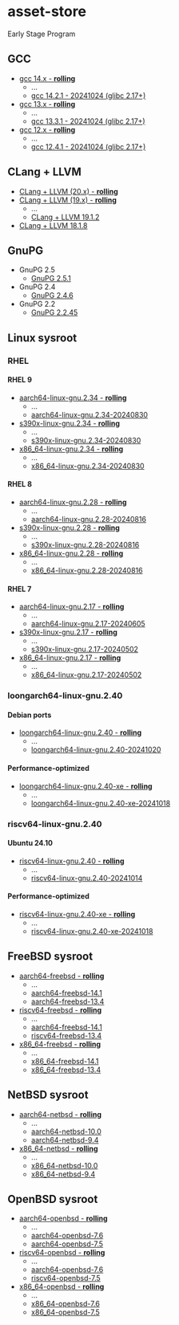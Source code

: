 # asset-store
Early Stage Program

## GCC
- [gcc 14.x - **rolling**](https://github.com/songdongsheng/asset-store/releases/tag/gcc-14.x)
    - ...
    - [gcc 14.2.1 - 20241024 (glibc 2.17+)](https://github.com/songdongsheng/asset-store/releases/tag/gcc-14.2.1-20241024)
- [gcc 13.x - **rolling**](https://github.com/songdongsheng/asset-store/releases/tag/gcc-13.x)
    - ...
    - [gcc 13.3.1 - 20241024 (glibc 2.17+)](https://github.com/songdongsheng/asset-store/releases/tag/gcc-13.3.1-20241024)
- [gcc 12.x - **rolling**](https://github.com/songdongsheng/asset-store/releases/tag/gcc-12.x)
    - ...
    - [gcc 12.4.1 - 20241024 (glibc 2.17+)](https://github.com/songdongsheng/asset-store/releases/tag/gcc-12.4.1-20241024)


## CLang + LLVM
- [CLang + LLVM (20.x) - **rolling**](https://github.com/songdongsheng/asset-store/releases/tag/clang-llvm-20.x)
- [CLang + LLVM (19.x) - **rolling**](https://github.com/songdongsheng/asset-store/releases/tag/clang-llvm-19.x)
    - ...
    - [CLang + LLVM 19.1.2](https://github.com/songdongsheng/asset-store/releases/tag/clang-llvm-19.1.2)
- [CLang + LLVM 18.1.8](https://github.com/songdongsheng/asset-store/releases/tag/clang-llvm-18.1.8)

## GnuPG
- GnuPG 2.5
    - [GnuPG 2.5.1](https://github.com/songdongsheng/asset-store/releases/tag/GnuPG-2.5.1)
- GnuPG 2.4
    - [GnuPG 2.4.6](https://github.com/songdongsheng/asset-store/releases/tag/GnuPG-2.4.6)
- GnuPG 2.2
    - [GnuPG 2.2.45](https://github.com/songdongsheng/asset-store/releases/tag/GnuPG-2.2.45)

## Linux sysroot

### RHEL

#### RHEL 9
- [aarch64-linux-gnu.2.34 - **rolling**](https://github.com/songdongsheng/asset-store/releases/tag/aarch64-linux-gnu.2.34)
    - ...
    - [aarch64-linux-gnu.2.34-20240830](https://github.com/songdongsheng/asset-store/releases/tag/aarch64-linux-gnu.2.34-20240830)
- [s390x-linux-gnu.2.34 - **rolling**](https://github.com/songdongsheng/asset-store/releases/tag/s390x-linux-gnu.2.34)
    - ...
    - [s390x-linux-gnu.2.34-20240830](https://github.com/songdongsheng/asset-store/releases/tag/s390x-linux-gnu.2.34-20240830)
- [x86_64-linux-gnu.2.34 - **rolling**](https://github.com/songdongsheng/asset-store/releases/tag/x86_64-linux-gnu.2.34)
    - ...
    - [x86_64-linux-gnu.2.34-20240830](https://github.com/songdongsheng/asset-store/releases/tag/x86_64-linux-gnu.2.34-20240830)

#### RHEL 8
- [aarch64-linux-gnu.2.28 - **rolling**](https://github.com/songdongsheng/asset-store/releases/tag/aarch64-linux-gnu.2.28)
    - ...
    - [aarch64-linux-gnu.2.28-20240816](https://github.com/songdongsheng/asset-store/releases/tag/aarch64-linux-gnu.2.28-20240816)
- [s390x-linux-gnu.2.28 - **rolling**](https://github.com/songdongsheng/asset-store/releases/tag/s390x-linux-gnu.2.28)
    - ...
    - [s390x-linux-gnu.2.28-20240816](https://github.com/songdongsheng/asset-store/releases/tag/s390x-linux-gnu.2.28-20240816)
- [x86_64-linux-gnu.2.28 - **rolling**](https://github.com/songdongsheng/asset-store/releases/tag/x86_64-linux-gnu.2.28)
    - ...
    - [x86_64-linux-gnu.2.28-20240816](https://github.com/songdongsheng/asset-store/releases/tag/x86_64-linux-gnu.2.28-20240816)

#### RHEL 7
- [aarch64-linux-gnu.2.17 - **rolling**](https://github.com/songdongsheng/asset-store/releases/tag/aarch64-linux-gnu.2.17)
    - ...
    - [aarch64-linux-gnu.2.17-20240605](https://github.com/songdongsheng/asset-store/releases/tag/aarch64-linux-gnu.2.17-20240605)
- [s390x-linux-gnu.2.17 - **rolling**](https://github.com/songdongsheng/asset-store/releases/tag/s390x-linux-gnu.2.17)
    - ...
    - [s390x-linux-gnu.2.17-20240502](https://github.com/songdongsheng/asset-store/releases/tag/s390x-linux-gnu.2.17-20240502)
- [x86_64-linux-gnu.2.17 - **rolling**](https://github.com/songdongsheng/asset-store/releases/tag/x86_64-linux-gnu.2.17)
    - ...
    - [x86_64-linux-gnu.2.17-20240502](https://github.com/songdongsheng/asset-store/releases/tag/x86_64-linux-gnu.2.17-20240502)

### loongarch64-linux-gnu.2.40

#### Debian ports
- [loongarch64-linux-gnu.2.40 - **rolling**](https://github.com/songdongsheng/asset-store/releases/tag/loongarch64-linux-gnu.2.40)
    - ...
    - [loongarch64-linux-gnu.2.40-20241020](https://github.com/songdongsheng/asset-store/releases/tag/loongarch64-linux-gnu.2.40-20241027)

#### Performance-optimized
- [loongarch64-linux-gnu.2.40-xe - **rolling**](https://github.com/songdongsheng/asset-store/releases/tag/loongarch64-linux-gnu.2.40-xe)
    - ...
    - [loongarch64-linux-gnu.2.40-xe-20241018](https://github.com/songdongsheng/asset-store/releases/tag/loongarch64-linux-gnu.2.40-xe-20241001)

### riscv64-linux-gnu.2.40

#### Ubuntu 24.10
- [riscv64-linux-gnu.2.40 - **rolling**](https://github.com/songdongsheng/asset-store/releases/tag/riscv64-linux-gnu.2.40)
    - ...
    - [riscv64-linux-gnu.2.40-20241014](https://github.com/songdongsheng/asset-store/releases/tag/riscv64-linux-gnu.2.40-20241014)

#### Performance-optimized
- [riscv64-linux-gnu.2.40-xe - **rolling**](https://github.com/songdongsheng/asset-store/releases/tag/riscv64-linux-gnu.2.40-xe)
    - ...
    - [riscv64-linux-gnu.2.40-xe-20241018](https://github.com/songdongsheng/asset-store/releases/tag/riscv64-linux-gnu.2.40-xe-20241001)

## FreeBSD sysroot
- [aarch64-freebsd - **rolling**](https://github.com/songdongsheng/asset-store/releases/tag/freebsd-sysroot)
    - ...
    - [aarch64-freebsd-14.1](https://github.com/songdongsheng/asset-store/releases/tag/freebsd-sysroot-14.1)
    - [aarch64-freebsd-13.4](https://github.com/songdongsheng/asset-store/releases/tag/freebsd-sysroot-13.4)
- [riscv64-freebsd - **rolling**](https://github.com/songdongsheng/asset-store/releases/tag/freebsd-sysroot)
    - ...
    - [aarch64-freebsd-14.1](https://github.com/songdongsheng/asset-store/releases/tag/freebsd-sysroot-14.1)
    - [riscv64-freebsd-13.4](https://github.com/songdongsheng/asset-store/releases/tag/freebsd-sysroot-13.4)
- [x86_64-freebsd - **rolling**](https://github.com/songdongsheng/asset-store/releases/tag/freebsd-sysroot)
    - ...
    - [x86_64-freebsd-14.1](https://github.com/songdongsheng/asset-store/releases/tag/freebsd-sysroot-14.1)
    - [x86_64-freebsd-13.4](https://github.com/songdongsheng/asset-store/releases/tag/freebsd-sysroot-13.4)

## NetBSD sysroot
- [aarch64-netbsd - **rolling**](https://github.com/songdongsheng/asset-store/releases/tag/netbsd-sysroot)
    - ...
    - [aarch64-netbsd-10.0](https://github.com/songdongsheng/asset-store/releases/tag/netbsd-sysroot-10.0)
    - [aarch64-netbsd-9.4](https://github.com/songdongsheng/asset-store/releases/tag/netbsd-sysroot-9.4)
- [x86_64-netbsd - **rolling**](https://github.com/songdongsheng/asset-store/releases/tag/netbsd-sysroot)
    - ...
    - [x86_64-netbsd-10.0](https://github.com/songdongsheng/asset-store/releases/tag/netbsd-sysroot-10.0)
    - [x86_64-netbsd-9.4](https://github.com/songdongsheng/asset-store/releases/tag/netbsd-sysroot-9.4)

## OpenBSD sysroot
- [aarch64-openbsd - **rolling**](https://github.com/songdongsheng/asset-store/releases/tag/openbsd-sysroot)
    - ...
    - [aarch64-openbsd-7.6](https://github.com/songdongsheng/asset-store/releases/tag/openbsd-sysroot-7.6)
    - [aarch64-openbsd-7.5](https://github.com/songdongsheng/asset-store/releases/tag/openbsd-sysroot-7.5)
- [riscv64-openbsd - **rolling**](https://github.com/songdongsheng/asset-store/releases/tag/openbsd-sysroot)
    - ...
    - [aarch64-openbsd-7.6](https://github.com/songdongsheng/asset-store/releases/tag/openbsd-sysroot-7.6)
    - [riscv64-openbsd-7.5](https://github.com/songdongsheng/asset-store/releases/tag/openbsd-sysroot-7.5)
- [x86_64-openbsd - **rolling**](https://github.com/songdongsheng/asset-store/releases/tag/openbsd-sysroot)
    - ...
    - [x86_64-openbsd-7.6](https://github.com/songdongsheng/asset-store/releases/tag/openbsd-sysroot-7.6)
    - [x86_64-openbsd-7.5](https://github.com/songdongsheng/asset-store/releases/tag/openbsd-sysroot-7.5)